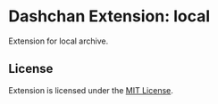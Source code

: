 # Dashchan Extension: local

Extension for local archive.

## License

Extension is licensed under the [MIT License](LICENSE).
